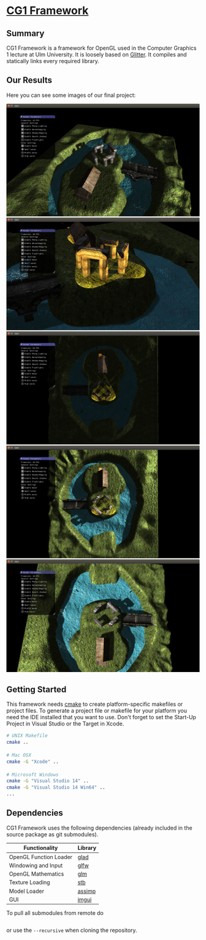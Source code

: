 # [CG1 Framework](https://bitbucket.org/diemysh/cgi_framework)


## Summary
CG1 Framework is a framework for OpenGL used in the Computer Graphics 1 lecture at Ulm University. It is loosely based on [Glitter](https://github.com/Polytonic/Glitter). It compiles and statically links every required library.

## Our Results
Here you can see some images of our final project:

![cg1 project](assets/cg1_Projekt5.png?raw=true "CG1 Project")
![cg1 project](assets/cg1_Projekt1.png?raw=true "CG1 Project")
![cg1 project](assets/cg1_Projekt2.png?raw=true "CG1 Project")
![cg1 project](assets/cg1_Projekt3.png?raw=true "CG1 Project")
![cg1 project](assets/cg1_Projekt4.png?raw=true "CG1 Project")

## Getting Started
This framework needs [cmake](http://www.cmake.org/download/) to create platform-specific makefiles or project files. To generate a project file or makefile for your platform you need the IDE installed that you want to use. Don't forget to set the Start-Up Project in Visual Studio or the Target in Xcode.

```bash
# UNIX Makefile
cmake ..

# Mac OSX
cmake -G "Xcode" ..

# Microsoft Windows
cmake -G "Visual Studio 14" ..
cmake -G "Visual Studio 14 Win64" ..
...
```

## Dependencies
CG1 Framework uses the following dependencies (already included in the source package as git submodules).

Functionality             | Library
------------------------- | ------------------------------------------
OpenGL Function Loader    | [glad](https://github.com/Dav1dde/glad)
Windowing and Input       | [glfw](https://github.com/glfw/glfw)
OpenGL Mathematics        | [glm](https://github.com/g-truc/glm)
Texture Loading           | [stb](https://github.com/nothings/stb)
Model Loader              | [assimp](https://github.com/assimp/assimp)
GUI                       | [imgui](https://github.com/ocornut/imgui)

To pull all submodules from remote do

```git submodule update --init
```

or use the `--recursive` when cloning the repository.
